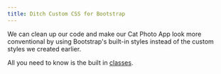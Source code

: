 ```yaml
---
title: Ditch Custom CSS for Bootstrap
---
```

We can clean up our code and make our Cat Photo App look more conventional by using Bootstrap's built-in styles instead of the custom styles we created earlier.

All you need to know is the built in <a href='http://getbootstrap.com/css/' target='_blank' rel='nofollow'>classes</a>.